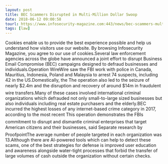 ```yaml
---
layout: post
title: BEC Scammers Disrupted in Multi-Million Dollar Swoop
date: 2018-06-12 09:00:58
tourl: https://www.infosecurity-magazine.com:443/news/bec-scammers-multi-million-dollar/
tags: [law]
---
```

Cookies enable us to provide the best experience possible and help us understand how visitors use our website. By browsing Infosecurity Magazine, you agree to our use of cookies.Several law enforcement agencies across the globe have announced a joint effort to disrupt Business Email Compromise (BEC) campaigns designed to defraud businesses and individuals.Operation WireWire saw the FBI work with police in Canada, Mauritius, Indonesia, Poland and Malaysia to arrest 74 suspects, including 42 in the US.Domestically, the The operation also led to the seizure of nearly $2.4m and the disruption and recovery of around $14m in fraudulent wire transfers.Many of these cases involved international criminal organizations which defrauded not only small-to-large sized businesses but also individuals including real estate purchasers and the elderly.BEC incurred the highest losses of any internet-based crime category in 2017, according to the most recent This operation demonstrates the FBIs commitment to disrupt and dismantle criminal enterprises that target American citizens and their businesses, said Separate research by ProofpointThe average number of people targeted in each organization was 13.Although there are AI-powered tools which can help to detect these scams, one of the best strategies for defense is improved user education and awareness alongside water-tight processes that forbid the transfer of large volumes of cash outside the organization without certain checks.